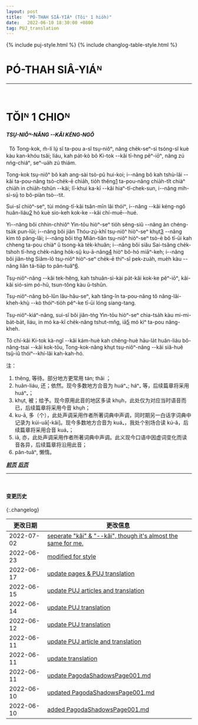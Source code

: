 ```yaml
---
layout: post
title:  "PÓ-THAH SIÂ-YIÁᴺ (Tŏiⁿ 1 hio̍h)"
date:   2022-06-10 18:30:00 +0800
tag: PUJ_translation
---
```


{% include puj-style.html %}
{% include changlog-table-style.html %}

<!-- PAGODA SHADOWS, -->
# PÓ-THAH SIÂ-YIÁᴺ
<hr><br>

<!-- CHAPTER I. -->
# TŎIᴺ 1 CHIOᴺ

<!-- THE STATUS OF WOMAN. -->
<h4><i>TSṲ-NIÔᴺ-NÂNG &#x002D;&#x002D;KÂI KÉNG-NGŎ</i></h4>

<!-- LIFE, in China, is a stern thing for both men and women; but, as in all places where Christ is not, the heaviest burdens are put upon the weakest. -->
&nbsp;&nbsp;Tŏ Tong-kok, m̆-lí lṳ́ sĭ ta-pou a-sĭ tsṳ-niôⁿ, nâng che̍k-seⁿ-sì tsóng-sĭ kuè kàu kan-khóu tsăi; liáu, kah pa̍t-kò bô Ki-tok &#x002D;&#x002D;kâi tī-hng pêⁿ-iōⁿ, nâng zú nńg-chiáⁿ, seⁿ-ua̍h zú thiám.
<!--The Chinese woman does not walk in the street with her husband; she does not eat with him, but takes what is left after the men of the family have finished their meal; she has no legal right to anything whatever, apart from her male relatives. -->
Tong-kok tsṳ-niôⁿ bô kah ang-sài tsò-pû hui-koi;
i&#x002D;&#x002D;nâng bô kah tshù-lăi &#x002D;&#x002D;kâi ta-pou-nâng tsò-che̍k-ē chia̍h,
tio̍h thĕng<a href="#note_1" class="note">1</a> ta-pou-nâng chia̍h-tît chiàⁿ chia̍h in chia̍h-tshûn &#x002D;&#x002D;kâi;
lī-khui ka-kī &#x002D;&#x002D;kâi hiaⁿ-tĭ-chek-sun, i&#x002D;&#x002D;nâng mih-sì-sṳ̄ to bô-piàn tsò&#x002D;&#x002D;tit.
<!-- Yet her condition is, in some respects, better than that of her sisters in neighbouring countries. -->
Sui-sĭ chiòⁿ-seⁿ, tùi móng-tī-kâi tsân-mīn lâi thóiⁿ, i&#x002D;&#x002D;nâng &#x002D;&#x002D;kâi kéng-ngŏ huân-liáu<a href="#note_2" class="note">2</a> hó kuè sio-keh kok-ke &#x002D;&#x002D;kâi chí-muē&#x002D;&#x002D;hué.
<!-- She is not a sufferer through any system of caste, as in India; she is not shut up in a harem, as in Turkey; she is not denied the possession of a soul and the religious privileges of men, as in Burma ; she is not degraded by polyandry, as in Thibet; she is not in a climate which keeps her bare and lazy, like the women of Siam. -->
<!-- chéng-tsa̍k, 《卓威廉词典》中均为 chéng-tsa̍t, 此字典中有个别词的 -k 韵尾混入 -t，比如 壮（tsàn，此音我处常见），此处结合《潮汕十五音》区分两者而注写 -k 韵尾。 -->
Yi&#x002D;&#x002D;nâng bŏi chhin-chhiŏⁿ Yìn-tōu hiòⁿ-seⁿ tio̍h sêng-siŭ &#x002D;&#x002D;nâng àn chéng-tsa̍k pun-lūi;
i&#x002D;&#x002D;nâng bŏi jiân Thóu-zṳ́-khî tsṳ-niôⁿ hiòⁿ-seⁿ khṳt<a href="#note_3" class="note">3</a> &#x002D;&#x002D;nâng kìm tŏ pâng-lăi;
i&#x002D;&#x002D;nâng bŏi tǹg Miân-tiăn tsṳ-niôⁿ hiòⁿ-seⁿ tsò-ē bô tī-ūi kah chheng ta-pou chiàⁿ ŭ tsong-kà te̍k-khuân;
i&#x002D;&#x002D;nâng bŏi siău Sai-tsăng che̍k-tshoh tī-hng che̍k-nâng ho̍k-sṳ̆ ku-ā-nâng<a href="#note_4" class="note">4</a> hiòⁿ bô-hó miāⁿ-keh;
i&#x002D;&#x002D;nâng bŏi jiân-tǹg Siâm-lô tsṳ-niôⁿ hiòⁿ-seⁿ che̍k-ē thiⁿ-sî pek-zua̍h, mue̍h kàu &#x002D;&#x002D;nâng liân tá-tia̍p to pân-tuăⁿ<a href="#note_6" class="note">6</a>.
<!-- Her virtue is as carefully guarded and as highly esteemed as in any country in the world. -->
Tsṳ-niôⁿ-nâng &#x002D;&#x002D;kâi tek-hĕng, kah tshuân-sì-kài pa̍t-kâi kok-ke pêⁿ-iōⁿ, kâi-kâi sió-sim pó-hŭ, tsun-tŏng kàu ŭ-tshûn.
<!-- Female children and elderly women associate with persons of the same age and of the other sex, on terms of apparent equality. -->
Tsṳ-niôⁿ-nâng bô-lŭn lău-hău-seⁿ, kah tâng-în ta-pou-nâng tŏ nâng-lâi-kheh-khṳ̀ &#x002D;&#x002D;kò thóiⁿ-tio̍h pêⁿ-ke tī-ūi lóng siang-tang.
<!-- Girls, though not kept in such seclusion as in India, do not go out alone, nor appear before male visitors. -->
Tsṳ-niôⁿ-kiáⁿ-nâng, sui-sĭ bŏi jiân-tǹg Yìn-tōu hiòⁿ-seⁿ chia-tsa̍h kàu mi-mi-ba̍t-ba̍t, liáu, in mó ka-kī che̍k-nâng tshut-mn̂g, iā<a href="#note_5" class="note">5</a> mó kìⁿ ta-pou nâng-kheh.
<!-- The Chinese give woman all the social freedom j that is discreet for her in a land where the cleansing and controlling power of Christian principle is unknown. -->
Tŏ chí-kâi Ki-tok kà-ngĭ &#x002D;&#x002D;kâi kám-huè kah chĕng-huè hāu-la̍t huân-liáu bô-nâng-tsai &#x002D;&#x002D;kâi kok-tōu, Tong-kok-nâng khṳt tsṳ-niôⁿ-nâng &#x002D;&#x002D;kâi siă-huĕ tsṳ̆-iû thóiⁿ&#x002D;&#x002D;khí-lâi kah-kah-hó.


注：
1. <span id="note_1">thĕng, 等待。部分地方更常用 tán; thăi ；</span>
2. <span id="note_1">huân-liáu, 还；依然。现今多数地方合音为 huáⁿ₊; háⁿ₊ 等，后续篇章将采用 huáⁿ₊；</span>
3. <span id="note_1">khṳt, 被；给予。现今原用此音的地区多读 khṳh，此处仅为对应当时语音而已，后续篇章将采用今音 khṳh；</span>
4. <span id="note_1">ku-ā, 多（个），此处声调采用作者所著词典中声调，同时期另一白话字词典中记录为 kúi-uā[-kâi]。现今多数地方合音为 kuá₊，我处个别场合读 kú-â，后续篇章将采用合音 kuá₊；</span>
5. <span id="note_1">iā, 亦，此处声调采用作者所著词典中声调。此义现今口语中因虚词变化而读音各异，后续篇章将沿用此音；</span>
6. <span id="note_1">pân-tuăⁿ, 懒惰。</span>


***[前页](PagodaShadowsPreface.html)***
***[后页](PagodaShadowsPage002.html)***


---
<br>

#### 变更历史

{:.changelog}

| 更改日期 | 更改信息 |
| --- | --- |
| 2022-07-02 | <a href="https://github.com/DonAnthonyLee/DonAnthonyLee.github.io/commit/83ad5bbec221d9f8bdd0f21db218a4ed03c1adfb" target="_blank">seperate "kâi" & "--kâi", though it's almost the same for me.</a> |
| 2022-06-23 | <a href="https://github.com/DonAnthonyLee/DonAnthonyLee.github.io/commit/4502ca4e0aab7d482f827a52f8466a3bef5e7dac" target="_blank">modified for style</a> |
| 2022-06-17 | <a href="https://github.com/DonAnthonyLee/DonAnthonyLee.github.io/commit/3d8301ad3b10fabdfcb6eb7ebb3c12eed567fd76" target="_blank">update pages & PUJ translation</a> |
| 2022-06-15 | <a href="https://github.com/DonAnthonyLee/DonAnthonyLee.github.io/commit/162bf353244a70af4199fad0ea69ed729d39db30" target="_blank">update PUJ articles and translation</a> |
| 2022-06-14 | <a href="https://github.com/DonAnthonyLee/DonAnthonyLee.github.io/commit/0edad7373b8835d6a840c819ac5fec8fc648ac0c" target="_blank">update PUJ translation</a> |
| 2022-06-12 | <a href="https://github.com/DonAnthonyLee/DonAnthonyLee.github.io/commit/e8f24752c89fe2aecb08f44eaf04ac23701b59b8" target="_blank">update PUJ translation</a> |
| 2022-06-11 | <a href="https://github.com/DonAnthonyLee/DonAnthonyLee.github.io/commit/6e9ad6173ecdfa4ea224ec035fe8610d9e6f02f1" target="_blank">update PUJ article and translation</a> |
| 2022-06-11 | <a href="https://github.com/DonAnthonyLee/DonAnthonyLee.github.io/commit/083c61c46d809c4722f135dd45dd5520f395316c" target="_blank">update translation</a> |
| 2022-06-11 | <a href="https://github.com/DonAnthonyLee/DonAnthonyLee.github.io/commit/46fb971295f9a3d94e3cb6d4642f2119486e1405" target="_blank">update PagodaShadowsPage001.md</a> |
| 2022-06-10 | <a href="https://github.com/DonAnthonyLee/DonAnthonyLee.github.io/commit/dab1ff5f9d42e812b4c1f852bc6f2e442ed3a61f" target="_blank">updated PagodaShadowsPage001.md</a> |
| 2022-06-10 | <a href="https://github.com/DonAnthonyLee/DonAnthonyLee.github.io/commit/084a2972cc9e7fd742c8c4a59995023d6a06f2e8" target="_blank">added PagodaShadowsPage001.md</a> |

